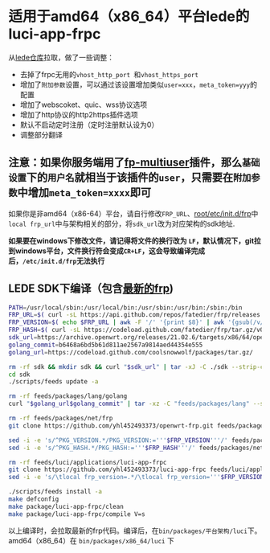 # 适用于amd64（x86_64）平台lede的luci-app-frpc

从[lede仓库](https://github.com/coolsnowwolf/luci/tree/master/applications/luci-app-frpc)拉取，做了一些调整：

+ 去掉了frpc无用的`vhost_http_port `和`vhost_https_port`
+ 增加了`附加参数`设置，可以通过该设置增加类似`user=xxx`，`meta_token=yyy`的配置
+ 增加了webscoket、quic、wss协议选项
+ 增加了http协议的http2https插件选项
+ 默认不启动定时注册（定时注册默认设为0）
+ 调整部分翻译

## 注意：如果你服务端用了[fp-multiuser](https://github.com/gofrp/fp-multiuser)插件，那么`基础设置`下的`用户名`就相当于该插件的`user`，只需要在`附加参数`中增加`meta_token=xxxx`即可

如果你是非amd64（x86-64）平台，请自行修改`FRP_URL`、[root/etc/init.d/frp](root/etc/init.d/frp)中`local frp_url`中与架构相关的部分，将`sdk_url`改为对应架构的sdk地址.

**如果要在windows下修改文件，请记得将文件的换行改为 `LF`，默认情况下，git拉到windows平台，文件换行符会变成`CR+LF`，这会导致编译完成后，`/etc/init.d/frp`无法执行**

## LEDE SDK下编译（包含[最新的frp](https://github.com/yhl452493373/openwrt-frp.git))
```bash
PATH=/usr/local/sbin:/usr/local/bin:/usr/sbin:/usr/bin:/sbin:/bin
FRP_URL=$( curl -sL https://api.github.com/repos/fatedier/frp/releases | grep -P 'download/v[\d.]+/frp_[\d.]+_linux_amd64.tar.gz' | awk -F '"' '{print $4}' | awk 'NR==1{print}' )
FRP_VERSION=$( echo $FRP_URL | awk -F '/' '{print $8}' | awk '{gsub(/v/,"");print $1}' )
FRP_HASH=$( curl -sL https://codeload.github.com/fatedier/frp/tar.gz/v0.51.3 | sha256sum | awk -F ' ' '{print $1}' )
sdk_url=https://archive.openwrt.org/releases/21.02.6/targets/x86/64/openwrt-sdk-21.02.6-x86-64_gcc-8.4.0_musl.Linux-x86_64.tar.xz
golang_commit=b6468a6bd5b61d811ae2567a9814aed44354e555
golang_url=https://codeload.github.com/coolsnowwolf/packages/tar.gz/

rm -rf sdk && mkdir sdk && curl "$sdk_url" | tar -xJ -C ./sdk --strip-components=1
cd sdk
./scripts/feeds update -a

rm -rf feeds/packages/lang/golang
curl "$golang_url$golang_commit" | tar -xz -C "feeds/packages/lang" --strip=2 "packages-$golang_commit/lang/golang"

rm -rf feeds/packages/net/frp
git clone https://github.com/yhl452493373/openwrt-frp.git feeds/packages/net/frp

sed -i -e 's/^PKG_VERSION.*/PKG_VERSION:='''$FRP_VERSION'''/' feeds/packages/net/frp/Makefile
sed -i -e 's/^PKG_HASH.*/PKG_HASH:='''$FRP_HASH'''/' feeds/packages/net/frp/Makefile

rm -rf feeds/luci/applications/luci-app-frpc
git clone https://github.com/yhl452493373/luci-app-frpc feeds/luci/applications/luci-app-frpc
sed -i -e 's/\tlocal frp_version=.*/\tlocal frp_version='''$FRP_VERSION'''/' feeds/luci/applications/luci-app-frpc/root/etc/init.d/frp

./scripts/feeds install -a
make defconfig
make package/luci-app-frpc/clean
make package/luci-app-frpc/compile V=s
```
以上编译时，会拉取最新的frp代码。编译后，在`bin/packages/平台架构/luci`下。amd64（x86_64）在 `bin/packages/x86_64/luci` 下
